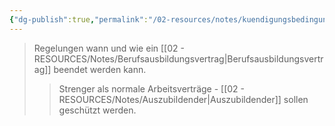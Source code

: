 ```yaml
---
{"dg-publish":true,"permalink":"/02-resources/notes/kuendigungsbedingungen/","tags":["arbeitsrecht/kündigung","ausbildung/beendigung"],"noteIcon":"","updated":"2025-08-26T16:35:24.386+02:00"}
---
```


>Regelungen wann und wie ein [[02 - RESOURCES/Notes/Berufsausbildungsvertrag\|Berufsausbildungsvertrag]] beendet werden kann.
>>Strenger als normale Arbeitsverträge - [[02 - RESOURCES/Notes/Auszubildender\|Auszubildender]] sollen geschützt werden.